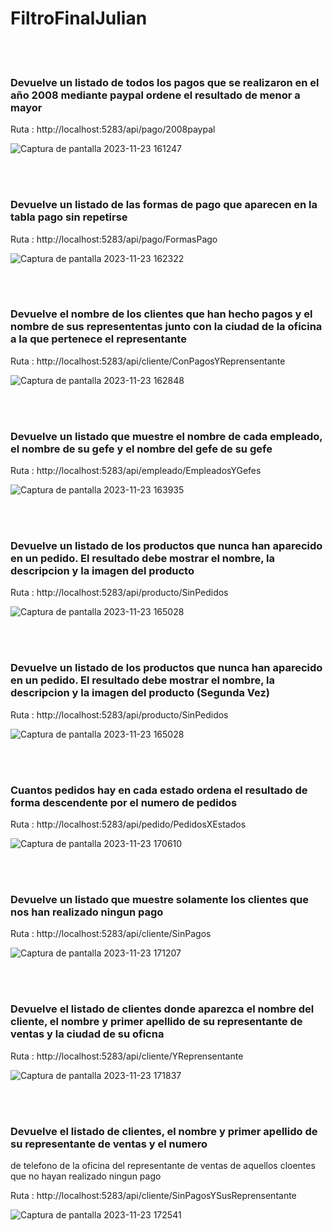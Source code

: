 # FiltroFinalJulian

<br><br>

###  Devuelve un listado de todos los pagos que se realizaron en el año 2008 mediante paypal ordene el resultado de menor a mayor

Ruta : http://localhost:5283/api/pago/2008paypal

![Captura de pantalla 2023-11-23 161247](https://github.com/julianlpz69/FiltroFinalJulian/assets/131847060/14dbb76d-9164-4c6e-a67e-47825291f6b3)



<br><br>

###  Devuelve un listado de las formas de pago que aparecen en la tabla pago sin repetirse

Ruta : http://localhost:5283/api/pago/FormasPago

![Captura de pantalla 2023-11-23 162322](https://github.com/julianlpz69/FiltroFinalJulian/assets/131847060/ea7309ce-30c0-4c61-ac1f-4911f4041fd9)


<br><br>

###  Devuelve el nombre de los clientes que han hecho pagos y el nombre de sus represententas junto con la ciudad de la oficina a la que pertenece el representante

Ruta : http://localhost:5283/api/cliente/ConPagosYReprensentante

![Captura de pantalla 2023-11-23 162848](https://github.com/julianlpz69/FiltroFinalJulian/assets/131847060/db2a3c02-304b-4275-adb7-3e8adb3b17c7)


<br><br>

### Devuelve un listado que muestre el nombre de cada empleado, el nombre de su gefe y el nombre del gefe de su gefe

Ruta : http://localhost:5283/api/empleado/EmpleadosYGefes

![Captura de pantalla 2023-11-23 163935](https://github.com/julianlpz69/FiltroFinalJulian/assets/131847060/69ba538c-47dc-4d57-a94f-f80b5bc6d969)


<br><br>

###  Devuelve un listado de los productos que nunca han aparecido en un pedido. El resultado debe mostrar el nombre, la descripcion y la imagen del producto

Ruta : http://localhost:5283/api/producto/SinPedidos

![Captura de pantalla 2023-11-23 165028](https://github.com/julianlpz69/FiltroFinalJulian/assets/131847060/f665c95a-403c-4571-b1c7-9263984723fc)

<br><br>

###  Devuelve un listado de los productos que nunca han aparecido en un pedido. El resultado debe mostrar el nombre, la descripcion y la imagen del producto (Segunda Vez)

Ruta : http://localhost:5283/api/producto/SinPedidos

![Captura de pantalla 2023-11-23 165028](https://github.com/julianlpz69/FiltroFinalJulian/assets/131847060/f665c95a-403c-4571-b1c7-9263984723fc)



<br><br>

### Cuantos pedidos hay en cada estado ordena el resultado de forma descendente por el numero de pedidos

Ruta : http://localhost:5283/api/pedido/PedidosXEstados

![Captura de pantalla 2023-11-23 170610](https://github.com/julianlpz69/FiltroFinalJulian/assets/131847060/4483f37f-e9ba-4f18-b1f9-cc339053469f)


<br><br>


###  Devuelve un listado que muestre solamente los clientes que nos han realizado ningun pago


Ruta : http://localhost:5283/api/cliente/SinPagos


![Captura de pantalla 2023-11-23 171207](https://github.com/julianlpz69/FiltroFinalJulian/assets/131847060/d8751669-09ba-41ec-9ed4-b51443d221d2)

<br><br>


### Devuelve el listado de clientes donde aparezca el nombre del cliente, el nombre y primer apellido de su representante de ventas y la ciudad de su oficna


Ruta : http://localhost:5283/api/cliente/YReprensentante


![Captura de pantalla 2023-11-23 171837](https://github.com/julianlpz69/FiltroFinalJulian/assets/131847060/14b0a596-c502-41fd-8973-90893825b71e)


<br><br>

### Devuelve el listado de clientes, el nombre y primer apellido de su representante de ventas y el numero
de telefono de la oficina del representante de ventas de aquellos cloentes que no hayan realizado ningun pago


Ruta : http://localhost:5283/api/cliente/SinPagosYSusReprensentante

![Captura de pantalla 2023-11-23 172541](https://github.com/julianlpz69/FiltroFinalJulian/assets/131847060/f058bec5-e867-42ec-b776-03dc8b9126d5)

